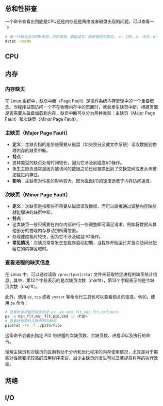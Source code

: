 
## 总和性排查

一个命令查看出到底是CPU还是内存还是网络或者磁盘出现的问题，可以查看一下

```bash
# 每一行都会显示CPU使用，内存使用，磁盘读写，网络使用的情况， c: CPU，m: 内存，d: 磁盘，n: 网络
dstat -cmrdn
```

## CPU


## 内存

### 内存缺页

在 Linux 系统中，缺页中断（Page Fault）是操作系统内存管理中的一个重要概念。当程序试图访问一个不在物理内存中的页面时，就会发生缺页中断。根据页面是否需要从磁盘加载到内存，缺页中断可以分为两种类型：主缺页（Major Page Fault）和次缺页（Minor Page Fault）。

### 主缺页（Major Page Fault）

- **定义**：主缺页指的是那些需要从磁盘（如交换分区或文件系统）读取数据到物理内存的缺页中断。
- **特点**：
- 这种类型的缺页处理时间较长，因为它涉及到磁盘I/O操作。
- 发生主缺页通常是因为被访问的数据之前已经被换出到了交换空间或者从未被加载进内存过。
- **影响**：主缺页对性能的影响较大，因为磁盘I/O的速度远低于内存访问速度。

### 次缺页（Minor Page Fault）

- **定义**：次缺页是指那些不需要从磁盘读取数据，而可以直接通过调整内存映射就能解决的缺页中断。
- **特点**：
- 这类缺页一般只需要在内存内部进行一些调整即可满足请求，例如将数据从其他部分的物理内存移动到所需位置。
- 处理速度相对较快，因为它不涉及磁盘I/O操作。
- **常见情况**：次缺页常常发生在程序启动初期，当程序开始运行并首次访问分配给它的内存区域时。

### 查看进程的缺页信息

在 Linux 中，可以通过读取 `/proc/[pid]/stat` 文件来获取特定进程的缺页统计信息。其中，第12个字段表示的是次缺页次数（minflt），第13个字段表示的是主缺页次数（majflt）。

此外，使用 `ps`, `top` 或者 `vmstat` 等命令行工具也可以查看相关的信息。例如，使用 `ps` 命令：

```bash
# 查看所有进程的缺页信息 ps -eo min_flt,maj_flt,cmd|more
ps -o min_flt,maj_flt,pid,cmd -p <PID>
# 查看进程每秒主缺页和次缺页
pidstat -rm -f ./path/file
```

这条命令会输出指定 PID 的进程的次缺页数、主缺页数、进程ID以及执行的命令。

理解主缺页和次缺页的区别有助于分析和优化程序的内存使用情况，尤其是对于那些对性能要求较高的应用程序来说，减少主缺页的发生可以显著提高程序的执行效率。




## 网络


## I/O



